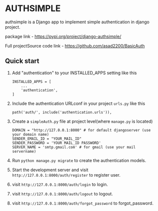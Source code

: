 # AUTHSIMPLE

authsimple is a Django app to implement simple authentication
in django project.

package link - https://pypi.org/project/django-authsimple/

Full projectSource code link - https://github.com/asad2200/BasicAuth

## Quick start

1.  Add "authentication" to your INSTALLED_APPS setting like this

        INSTALLED_APPS = [
            ...
            'authentication',
        ]

2.  Include the authentication URLconf in your project `urls.py` like this

        path('auth/', include('authentication.urls')),

3.  Create a `simpleAuth.py` file at project level(where `manage.py` is located)

        DOMAIN = "http://127.0.0.1:8000" # for default djangoserver (use your domain name)
        SENDER_EMAIL_ID = "YOUR_MAIL_ID"
        SENDER_PASSWORD = 'YOUR MAIL_ID PASSWORD'
        SERVER_NAME = 'smtp.gmail.com' # for gmail (use your mail servername)

4.  Run `python manage.py migrate` to create the authentication models.

5.  Start the development server and visit `http://127.0.0.1:8000/auth/register`
    to register user.

6.  visit `http://127.0.0.1:8000/auth/login` to login.
7.  visit `http://127.0.0.1:8000/auth/logout` to logout.
8.  visit `http://127.0.0.1:8000/auth/forgot_password` to forgot_password.
